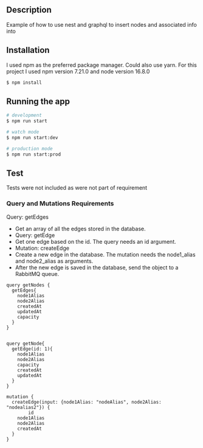 ## Description
Example of how to use nest and graphql to insert nodes and associated info into 


## Installation 
I used npm as the preferred package manager. Could also use yarn. 
For this project I used npm version 7.21.0 and node version 16.8.0

```bash
$ npm install
```

## Running the app

```bash
# development
$ npm run start

# watch mode
$ npm run start:dev

# production mode
$ npm run start:prod
```

## Test

Tests were not included as were not part of requirement


### Query and Mutations Requirements

Query: getEdges
- Get an array of all the edges stored in the database.
- Query: getEdge
- Get one edge based on the id. The query needs an id argument.
- Mutation: createEdge
- Create a new edge in the database. The mutation needs the node1_alias and
node2_alias as arguments.
- After the new edge is saved in the database, send the object to a RabbitMQ
queue.

```
query getNodes {
  getEdges{
    node1Alias
    node2Alias
    createdAt
    updatedAt
    capacity
  }
}


query getNode{
  getEdge(id: 1){
    node1Alias
    node2Alias
    capacity
    createdAt
    updatedAt
  }
}

mutation {
  createEdge(input: {node1Alias: "nodeAlias", node2Alias: "nodealias2"}) {
		id
    node1Alias
    node2Alias
    createdAt
  }
}

```